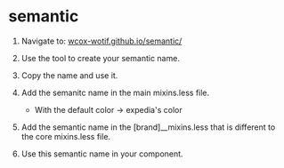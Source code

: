 # semantic

1. Navigate to: 
[wcox-wotif.github.io/semantic/](https://wcox-wotif.github.io/semantic/)

2. Use the tool to create your semantic name.

3. Copy the name and use it.

4. Add the semanitc name in the main mixins.less file.
    - With the default color -> expedia's color

5. Add the semantic name in the [brand]__mixins.less that is different to the core mixins.less file.

6. Use this semantic name in your component.
